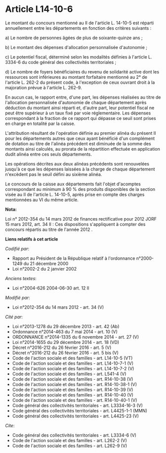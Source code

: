 # Article L14-10-6

Le montant du concours mentionné au II de l'article L. 14-10-5 est réparti annuellement entre les départements en fonction
des critères suivants : 

a) Le nombre de personnes âgées de plus de soixante-quinze ans ; 

b) Le montant des dépenses d'allocation personnalisée d'autonomie ; 

c) Le potentiel fiscal, déterminé selon les modalités définies à l'article L. 3334-6 du code général des collectivités
territoriales ; 

d) Le nombre de foyers bénéficiaires du revenu de solidarité active dont les ressources sont inférieures au montant
forfaitaire mentionné au 2° de l'article L. 262-2 du présent code, à l'exception de ceux ouvrant droit à la majoration prévue
à l'article L. 262-9. 

En aucun cas, le rapport entre, d'une part, les dépenses réalisées au titre de l'allocation personnalisée d'autonomie de
chaque département après déduction du montant ainsi réparti et, d'autre part, leur potentiel fiscal ne peut être supérieur à
un taux fixé par voie réglementaire. Les dépenses correspondant à la fraction de ce rapport qui dépasse ce seuil sont prises
en charge en totalité par la caisse. 

L'attribution résultant de l'opération définie au premier alinéa du présent II pour les départements autres que ceux ayant
bénéficié d'un complément de dotation au titre de l'alinéa précédent est diminuée de la somme des montants ainsi calculés, au
prorata de la répartition effectuée en application dudit alinéa entre ces seuls départements. 

Les opérations décrites aux deux alinéas précédents sont renouvelées jusqu'à ce que les dépenses laissées à la charge de
chaque département n'excèdent pas le seuil défini au sixième alinéa. 

Le concours de la caisse aux départements fait l'objet d'acomptes correspondant au minimum à 90 % des produits disponibles de
la section visée au II de l'article L. 14-10-5, après prise en compte des charges mentionnées au VI du même article.

**Nota:**

Loi n° 2012-354 du 14 mars 2012 de finances rectificative pour 2012 JORF 15 mars 2012, art. 34 II : Ces dispositions
s'appliquent à compter des concours répartis au titre de l'année 2012
.

**Liens relatifs à cet article**

_Codifié par_:

  - Rapport au Président de la République relatif à l'ordonnance n°2000-1249 du 21 décembre 2000
  - Loi n°2002-2 du 2 janvier 2002

_Anciens textes_:

  - Loi n°2004-626 2004-06-30 art. 12 II

_Modifié par_:

  - Loi n°2012-354 du 14 mars 2012 - art. 34 (V)

_Cité par_:

  - Loi n°2013-1278 du 29 décembre 2013 - art. 42 (Ab)
  - Ordonnance n°2014-463 du 7 mai 2014 - art. 10 (V)
  - ORDONNANCE n°2014-1335 du 6 novembre 2014 - art. 27 (V)
  - Loi n°2014-1655 du 29 décembre 2014 - art. 18 (VD)
  - Décret n°2016-212 du 26 février 2016 - art. 5 (V)
  - Décret n°2016-212 du 26 février 2016 - art. 5 bis (V)
  - Code de l'action sociale et des familles - art. L14-10-5 (VT)
  - Code de l'action sociale et des familles - art. L14-10-7-1 (V)
  - Code de l'action sociale et des familles - art. L14-10-7-2 (V)
  - Code de l'action sociale et des familles - art. L541-4 (V)
  - Code de l'action sociale et des familles - art. R14-10-38 (V)
  - Code de l'action sociale et des familles - art. R14-10-38-1 (V)
  - Code de l'action sociale et des familles - art. R14-10-39 (V)
  - Code de l'action sociale et des familles - art. R14-10-40 (V)
  - Code de l'action sociale et des familles - art. R14-10-40-1 (V)
  - Code général des collectivités territoriales - art. L3334-16-3 (V)
  - Code général des collectivités territoriales - art. L4425-1-1 (MMN)
  - Code général des collectivités territoriales - art. L4425-23 (V)

_Cite_:

  - Code général des collectivités territoriales - art. L3334-6 (V)
  - Code de l'action sociale et des familles - art. L262-2 (V)
  - Code de l'action sociale et des familles - art. L262-9 (V)
